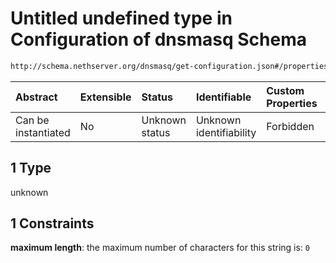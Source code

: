 # Untitled undefined type in Configuration of dnsmasq Schema

```txt
http://schema.nethserver.org/dnsmasq/get-configuration.json#/properties/dhcp-server/properties/end/oneOf/1
```



| Abstract            | Extensible | Status         | Identifiable            | Custom Properties | Additional Properties | Access Restrictions | Defined In                                                                        |
| :------------------ | :--------- | :------------- | :---------------------- | :---------------- | :-------------------- | :------------------ | :-------------------------------------------------------------------------------- |
| Can be instantiated | No         | Unknown status | Unknown identifiability | Forbidden         | Allowed               | none                | [get-configuration.json\*](dnsmasq/get-configuration.json "open original schema") |

## 1 Type

unknown

## 1 Constraints

**maximum length**: the maximum number of characters for this string is: `0`
